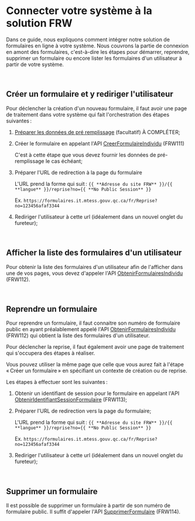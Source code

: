 # Connecter votre système à la solution FRW
Dans ce guide, nous expliquons comment intégrer notre solution de formulaires en ligne à votre système. Nous couvrons la partie de connexion en amont des formulaires, c'est-à-dire les étapes pour démarrer, reprendre, supprimer un formulaire ou encore lister les formulaires d'un utilisateur à partir de votre système.

&nbsp;
## Créer un formulaire et y rediriger l'utilisateur

Pour déclencher la création d'un nouveau formulaire, il faut avoir une page de traitement dans votre système qui fait l'orchestration des étapes suivantes :

1. [Préparer les données de pré remplissage](pre-remplissage.md) (facultatif) À COMPLÉTER;

1. Créer le formulaire en appelant l'API [CreerFormulaireIndividu](../Swagger/readme.md#apiv1siscreerformulaireindividutypeformulaire) (FRW111)
   
    C'est à cette étape que vous devez fournir les données de pré-remplissage le cas échéant;

1. Préparer l'URL de redirection à la page du formulaire

    L'URL prend la forme qui suit : `{{ **Adresse du site FRW** }}/{{ **langue** }}/reprise?no={{ **No Public Session** }}`
    
    Ex. `https://formulaires.it.mtess.gouv.qc.ca/fr/Reprise?no=123456afaf3344`

1. Rediriger l'utilisateur à cette url (idéalement dans un nouvel onglet du fureteur);

&nbsp;

## Afficher la liste des formulaires d'un utilisateur

Pour obtenir la liste des formulaires d'un utilisateur afin de l'afficher dans une de vos pages, vous devez d'appeler l'API [ObtenirFormulairesIndividu](../Swagger/readme.md#apiv1sisobtenirformulairesindividu) (FRW112).
 

&nbsp;
## Reprendre un formulaire

Pour reprendre un formulaire, il faut connaitre son numéro de formulaire public en ayant préalablement appelé l'API [ObtenirFormulairesIndividu](../Swagger/readme.md#apiv1sisobtenirformulairesindividu) (FRW112)
 qui obtient la liste des formulaires d'un utilisateur.

Pour déclencher la reprise, il faut également avoir une page de traitement qui s'occupera des étapes à réaliser. 

Vous pouvez utiliser la même page que celle que vous aurez fait à l'étape « Créer un formulaire » en spécifiant un contexte de création ou de reprise.

Les étapes à effectuer sont les suivantes :

1. Obtenir un identifiant de session pour le formulaire en appelant l'API [ObtenirIdentifiantSessionFormulaire](../Swagger/readme.md#apiv1sisobteniridentifiantsessionformulairenoformulairepublic)
 (FRW113);

   
1. Préparer l'URL de redirection vers la page du formulaire;

   L'URL prend la forme qui suit : `{{ **Adresse du site FRW** }}/{{ **langue** }}/reprise?no={{ **No Public Session** }}`

    Ex. `https://formulaires.it.mtess.gouv.qc.ca/fr/Reprise?no=123456afaf3344`

1. Rediriger l'utilisateur à cette url (idéalement dans un nouvel onglet du fureteur);

&nbsp;
## Supprimer un formulaire

Il est possible de supprimer un formulaire à partir de son numéro de formulaire public. Il suffit d'appeler l'API [SupprimerFormulaire](../Swagger/readme.md#apiv1sissupprimerformulairenoformulairepublic) (FRW114).


